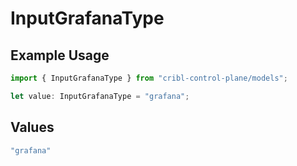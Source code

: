 # InputGrafanaType

## Example Usage

```typescript
import { InputGrafanaType } from "cribl-control-plane/models";

let value: InputGrafanaType = "grafana";
```

## Values

```typescript
"grafana"
```